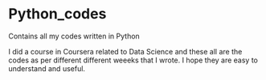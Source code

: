 # Python_codes
Contains all my codes written in Python

I did a course in Coursera related to Data Science and these all are the codes as per different different weeeks that I wrote.
I hope they are easy to understand and useful.
